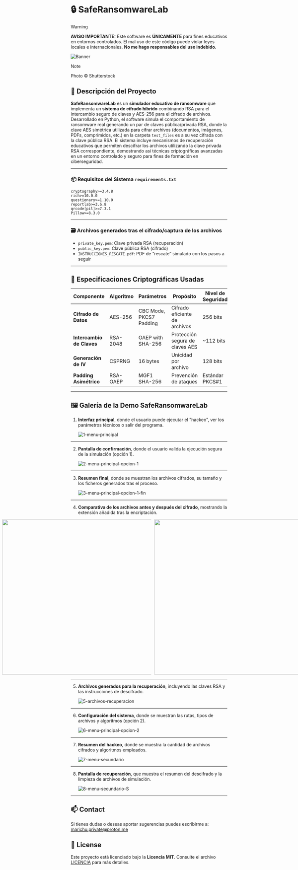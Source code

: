 # 🔒 SafeRansomwareLab

> [!WARNING]  
>**AVISO IMPORTANTE:** Este software es **ÚNICAMENTE** para fines educativos en entornos controlados. El mal uso de este código puede violar leyes locales e internacionales. **No me hago responsables del uso indebido.**

![Banner](./images/banner-Shutterstock.png)

> [!NOTE]  
> Photo © Shutterstock

## 🎯 Descripción del Proyecto
**SafeRansomwareLab** es un **simulador educativo de ransomware** que implementa un **sistema de cifrado híbrido** combinando RSA para el intercambio seguro de claves y AES-256 para el cifrado de archivos. Desarrollado en Python, el software simula el comportamiento de ransomware real generando un par de claves pública/privada RSA, donde la clave AES simétrica utilizada para cifrar archivos (documentos, imágenes, PDFs, comprimidos, etc.) en la carpeta `test_files` es a su vez cifrada con la clave pública RSA. El sistema incluye mecanismos de recuperación educativos que permiten descifrar los archivos utilizando la clave privada RSA correspondiente, demostrando así técnicas criptográficas avanzadas en un entorno controlado y seguro para fines de formación en ciberseguridad.

---

### 📦 Requisitos del Sistema `requirements.txt`
```
cryptography>=3.4.8
rich>=10.0.0
questionary>=1.10.0
reportlab>=3.6.8
qrcode[pil]>=7.3.1
Pillow>=8.3.0
```

---

### 🗃️ Archivos generados tras el cifrado/captura de los archivos
- `private_key.pem`: Clave privada RSA (recuperación)  
- `public_key.pem`: Clave pública RSA (cifrado)  
- `INSTRUCCIONES_RESCATE.pdf`: PDF de “rescate” simulado con los pasos a seguir

---

## 🔐 Especificaciones Criptográficas Usadas

| Componente | Algoritmo | Parámetros | Propósito | Nivel de Seguridad |
|------------|-----------|------------|-----------|-------------------|
| **Cifrado de Datos** | AES-256 | CBC Mode, PKCS7 Padding | Cifrado eficiente de archivos | 256 bits |
| **Intercambio de Claves** | RSA-2048 | OAEP with SHA-256 | Protección segura de claves AES | ~112 bits |
| **Generación de IV** | CSPRNG | 16 bytes | Unicidad por archivo | 128 bits |
| **Padding Asimétrico** | RSA-OAEP | MGF1 SHA-256 | Prevención de ataques | Estándar PKCS#1 |

---

## 🖼️ Galería de la Demo **SafeRansomwareLab**

1. **Interfaz principal**, donde el usuario puede ejecutar el "hackeo", ver los parámetros técnicos o salir del programa.
   
   ![1-menu-principal](./images/1-menu-principal.png)

---

2. **Pantalla de confirmación**, donde el usuario valida la ejecución segura de la simulación (opción 1).
  
   ![2-menu-principal-opcion-1](./images/2-menu-principal-opcion-1.png)

---

3. **Resumen final**, donde se muestran los archivos cifrados, su tamaño y los ficheros generados tras el proceso.
   
   ![3-menu-principal-opcion-1-fin](./images/3-menu-principal-opcion-1-fin.png)

---

4. **Comparativa de los archivos antes y después del cifrado**, mostrando la extensión añadida tras la encriptación.

   <div style="display:flex; justify-content:center; gap:10px;">
     <img src="./images/0-archivos-desencriptados.png" style="height:500px; object-fit:contain;">
     <img src="./images/4-archivos-encriptados.png" style="height:500px; object-fit:contain;">
   </div>

---

5. **Archivos generados para la recuperación**, incluyendo las claves RSA y las instrucciones de descifrado.
   
   ![5-archivos-recuperacion](./images/5-archivos-recuperacion.png)

---

6. **Configuración del sistema**, donde se muestran las rutas, tipos de archivos y algoritmos (opción 2).

   ![6-menu-principal-opcion-2](./images/6-menu-principal-opcion-2.png)

---

7. **Resumen del hackeo**, donde se muestra la cantidad de archivos cifrados y algoritmos empleados.

   ![7-menu-secundario](./images/7-menu-secundario.png)

---

8. **Pantalla de recuperación**, que muestra el resumen del descifrado y la limpieza de archivos de simulación.

   ![8-menu-secundario-S](./images/8-menu-secundario-S.png)

---

## 📫 Contact

Si tienes dudas o deseas aportar sugerencias puedes escribirme a: [marichu.private@proton.me](mailto:marichu.private@proton.me)

## 📄 License

Este proyecto está licenciado bajo la **Licencia MIT**. Consulte el archivo [LICENCIA](LICENCIA) para más detalles.
